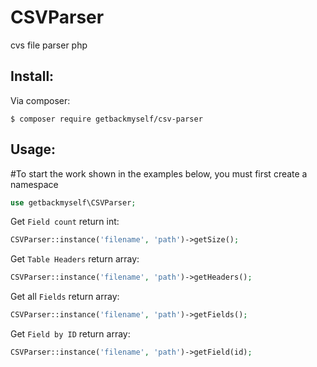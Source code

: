 # CSVParser
cvs file parser php


## Install:

 Via composer:

```
$ composer require getbackmyself/csv-parser
```
## Usage:


#To start the work shown in the examples below, you must first create a namespace
```php
use getbackmyself\CSVParser;
```

Get `Field count` return int:
```php
CSVParser::instance('filename', 'path')->getSize();
```

Get `Table Headers` return array:
```php
CSVParser::instance('filename', 'path')->getHeaders();
```

Get all `Fields` return array:
```php
CSVParser::instance('filename', 'path')->getFields();
```

Get `Field by ID` return array:
```php
CSVParser::instance('filename', 'path')->getField(id);
```
